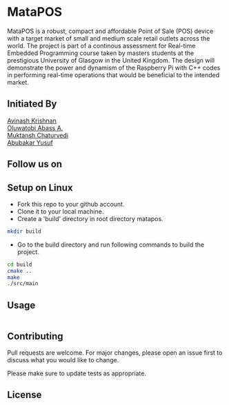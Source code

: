 # MataPOS

MataPOS is a robust, compact and affordable Point of Sale (POS) device with a target market of small and medium scale retail outlets across the world. The project is part of a continous assessment for Real-time Embedded Programming course taken by masters students at the prestigious University of Glasgow in the United Kingdom. The design will demonstrate the power and dynamism of the Raspberry Pi with C++ codes in performing real-time operations that would be beneficial to the intended market.

## Initiated By

[Avinash Krishnan](https://github.com/avinashkrishnan2020)  
[Oluwatobi Abass A.](https://github.com/Tobiabass11)  
[Muktansh Chaturvedi](https://github.com/muktansh)  
[Abubakar Yusuf](https://github.com/fatherofcamels)

## Follow us on

## Setup on Linux

* Fork this repo to your github account.
* Clone it to your local machine.
* Create a 'build' directory in root directory matapos.
```bash
mkdir build
```
* Go to the build directory and run following commands to build the project.
```bash
cd build
cmake ..
make
./src/main
```


## Usage

```cpp

```

## Contributing

Pull requests are welcome. For major changes, please open an issue first
to discuss what you would like to change.

Please make sure to update tests as appropriate.

## License
